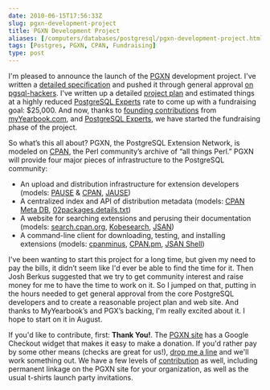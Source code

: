 ```yaml
--- 
date: 2010-06-15T17:56:33Z
slug: pgxn-development-project
title: PGXN Development Project
aliases: [/computers/databases/postgresql/pgxn-development-project.html]
tags: [Postgres, PGXN, CPAN, Fundraising]
type: post
---
```


I'm pleased to announce the launch of the [PGXN] development project. I've
written a [detailed specification] and pushed it through general approval [on
pgsql-hackers]. I've written up a detailed [project plan] and estimated things
at a highly reduced [PostgreSQL Experts] rate to come up with a fundraising
goal: $25,000. And now, thanks to [founding contributions] from
[myYearbook.com], and [PostgreSQL Experts], we have started the fundraising
phase of the project.

So what’s this all about? PGXN, the PostgreSQL Extension Network, is modeled on
[CPAN], the Perl community’s archive of “all things Perl.” PGXN will provide
four major pieces of infrastructure to the PostgreSQL community:

-   An upload and distribution infrastructure for extension developers (models:
    [PAUSE] & [CPAN][1], [JAUSE])
-   A centralized index and API of distribution metadata (models: [CPAN Meta
    DB], [02packages.details.txt])
-   A website for searching extensions and perusing their documentation (models:
    [search.cpan.org], [Kobesearch], [JSAN])
-   A command-line client for downloading, testing, and installing extensions
    (models: [cpanminus], [CPAN.pm], [JSAN Shell])

I've been wanting to start this project for a long time, but given my need to
pay the bills, it didn’t seem like I'd ever be able to find the time for it.
Then Josh Berkus suggested that we try to get community interest and raise money
for me to have the time to work on it. So I jumped on that, putting in the hours
needed to get general approval from the core PostgreSQL developers and to create
a reasonable project plan and web site. And thanks to MyYearbook’s and PGX’s
backing, I'm really excited about it. I hope to start on it in August.

If you'd like to contribute, first: **Thank You!**. The [PGXN site] has a Google
Checkout widget that makes it easy to make a donation. If you'd rather pay by
some other means (checks are great for us!), [drop me a line] and we'll work
something out. We have a few levels of [contribution][founding contributions] as
well, including permanent linkage on the PGXN site for your organization, as
well as the usual t-shirts launch party invitations.

  [PGXN]: http://pgxn.org/ "PostgreSQL Extension Network"
  [detailed specification]: http://wiki.postgresql.org/wiki/PGXN
    "PGXN Specification"
  [on pgsql-hackers]: http://www.mail-archive.com/pgsql-hackers@postgresql.org/msg143645.html
    "pgsql-hackers archive: RFC: PostgreSQL Add-On Network"
  [project plan]: http://pgxn.org/status.html "PGXN Project Status"
  [PostgreSQL Experts]: http://www.pgexperts.com/
  [founding contributions]: http://pgxn.org/contributors.html
    "PGXN Contributors"
  [myYearbook.com]: http://www.myyearbook.com
  [CPAN]: http://cpan.org
  [PAUSE]: http://pause.perl.org
  [1]: http://cpan.org/
  [JAUSE]: http://openjsan.org/jause/
  [CPAN Meta DB]: http://cpanmetadb.appspot.com/
  [02packages.details.txt]: http://cpan.perl.org/modules/02packages.details.txt
  [search.cpan.org]: https://search.cpan.org/
  [Kobesearch]: https://kobesearch.cpan.org/
  [JSAN]: http://openjsan.org/
  [cpanminus]: http://cpanmin.us/
  [CPAN.pm]: https://metacpan.org/pod/cpan
  [JSAN Shell]: https://metacpan.org/pod/jsan
  [PGXN site]: http://pgxn.org/ "PGXN"
  [drop me a line]: mailto:pgxn@pgexpergts.com
